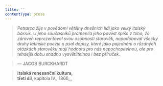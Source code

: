 ```yaml
---
title: ''
contentType: prose
---
```


> 

> 

> 

> _Petrarca žije v povědomí většiny dnešních lidí jako velký italský básník. U jeho současníků pramenila jeho pověst spíše z toho, že zároveň reprezentoval svou osobností starověk, napodoboval všecky druhy latinské poezie a psal dopisy, které jako pojednání o růzdných otázkách starověku mají hodnotu pro nás nepochopitelnou, ale pro tehdejší dobu snadno vysvětlitelnou i bez příruček._

> — JACOB BURCKHARDT

> __Italská renesanční kultura,  
> třetí díl__, kapitola IV., 1860__
